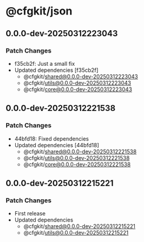 # @cfgkit/json

## 0.0.0-dev-20250312223043

### Patch Changes

- f35cb2f: Just a small fix
- Updated dependencies [f35cb2f]
  - @cfgkit/shared@0.0.0-dev-20250312223043
  - @cfgkit/utils@0.0.0-dev-20250312223043
  - @cfgkit/core@0.0.0-dev-20250312223043

## 0.0.0-dev-20250312221538

### Patch Changes

- 44bfd18: Fixed dependencies
- Updated dependencies [44bfd18]
  - @cfgkit/shared@0.0.0-dev-20250312221538
  - @cfgkit/utils@0.0.0-dev-20250312221538
  - @cfgkit/core@0.0.0-dev-20250312221538

## 0.0.0-dev-20250312215221

### Patch Changes

- First release
- Updated dependencies
  - @cfgkit/shared@0.0.0-dev-20250312215221
  - @cfgkit/utils@0.0.0-dev-20250312215221
